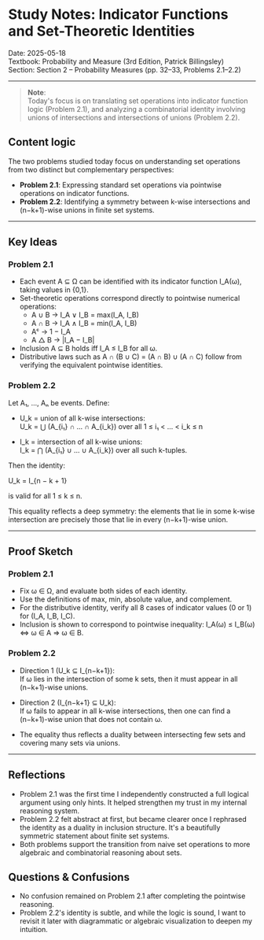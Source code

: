 # Study Notes: Indicator Functions and Set-Theoretic Identities

Date: 2025-05-18  
Textbook: Probability and Measure (3rd Edition, Patrick Billingsley)  
Section: Section 2 – Probability Measures (pp. 32–33, Problems 2.1–2.2)

---

> **Note**:  
> Today's focus is on translating set operations into indicator function logic (Problem 2.1), and analyzing a combinatorial identity involving unions of intersections and intersections of unions (Problem 2.2).

## Content logic

The two problems studied today focus on understanding set operations from two distinct but complementary perspectives:

- **Problem 2.1**: Expressing standard set operations via pointwise operations on indicator functions.
- **Problem 2.2**: Identifying a symmetry between k-wise intersections and (n−k+1)-wise unions in finite set systems.

---

## Key Ideas

### Problem 2.1

- Each event A ⊆ Ω can be identified with its indicator function I_A(ω), taking values in {0,1}.
- Set-theoretic operations correspond directly to pointwise numerical operations:
  - A ∪ B → I_A ∨ I_B = max(I_A, I_B)
  - A ∩ B → I_A ∧ I_B = min(I_A, I_B)
  - Aᶜ → 1 − I_A
  - A △ B → |I_A − I_B|
- Inclusion A ⊆ B holds iff I_A ≤ I_B for all ω.
- Distributive laws such as A ∩ (B ∪ C) = (A ∩ B) ∪ (A ∩ C) follow from verifying the equivalent pointwise identities.

### Problem 2.2

Let A₁, ..., Aₙ be events. Define:

- U_k = union of all k-wise intersections:  
  U_k = ⋃ (A_{i₁} ∩ ... ∩ A_{i_k}) over all 1 ≤ i₁ < ... < i_k ≤ n

- I_k = intersection of all k-wise unions:  
  I_k = ⋂ (A_{i₁} ∪ ... ∪ A_{i_k}) over all such k-tuples.

Then the identity:

U_k = I_{n − k + 1}

is valid for all 1 ≤ k ≤ n.

This equality reflects a deep symmetry: the elements that lie in some k-wise intersection are precisely those that lie in every (n−k+1)-wise union.

---

## Proof Sketch

### Problem 2.1

- Fix ω ∈ Ω, and evaluate both sides of each identity.
- Use the definitions of max, min, absolute value, and complement.
- For the distributive identity, verify all 8 cases of indicator values (0 or 1) for (I_A, I_B, I_C).
- Inclusion is shown to correspond to pointwise inequality: I_A(ω) ≤ I_B(ω) ⇔ ω ∈ A ⇒ ω ∈ B.

### Problem 2.2

- Direction 1 (U_k ⊆ I_{n−k+1}):  
  If ω lies in the intersection of some k sets, then it must appear in all (n−k+1)-wise unions.

- Direction 2 (I_{n−k+1} ⊆ U_k):  
  If ω fails to appear in all k-wise intersections, then one can find a (n−k+1)-wise union that does not contain ω.

- The equality thus reflects a duality between intersecting few sets and covering many sets via unions.

---

## Reflections

- Problem 2.1 was the first time I independently constructed a full logical argument using only hints. It helped strengthen my trust in my internal reasoning system.
- Problem 2.2 felt abstract at first, but became clearer once I rephrased the identity as a duality in inclusion structure. It's a beautifully symmetric statement about finite set systems.
- Both problems support the transition from naive set operations to more algebraic and combinatorial reasoning about sets.

## Questions & Confusions

- No confusion remained on Problem 2.1 after completing the pointwise reasoning.
- Problem 2.2's identity is subtle, and while the logic is sound, I want to revisit it later with diagrammatic or algebraic visualization to deepen my intuition.
